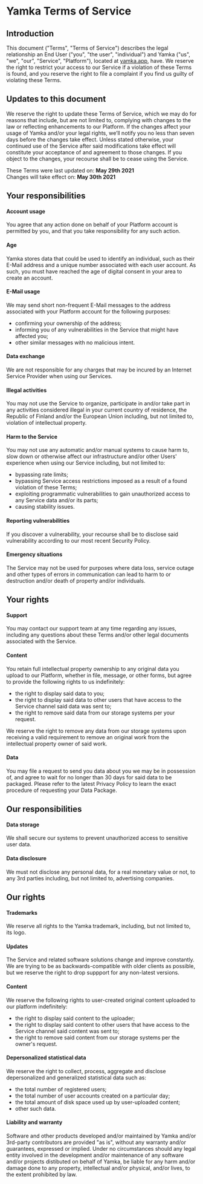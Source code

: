 # Yamka Terms of Service

## Introduction
This document ("Terms", "Terms of Service") describes the legal relationship an End User ("you", "the user", "individual") and Yamka ("us", "we", "our", "Service", "Platform"), located at [yamka.app](https://yamka.app), have. We reserve the right to restrict your access to our Service if a violation of these Terms is found, and you reserve the right to file a complaint if you find us guilty of violating these Terms.

## Updates to this document
We reserve the right to update these Terms of Service, which we may do for reasons that include, but are not limited to, complying with changes to the law or reflecting enhancements to our Platform. If the changes affect your usage of Yamka and/or your legal rights, we’ll notify you no less than seven days before the changes take effect. Unless stated otherwise, your continued use of the Service after said modifications take effect will constitute your acceptance of and agreement to those changes. If you object to the changes, your recourse shall be to cease using the Service.

These Terms were last updated on: **May 29th 2021**\
Changes will take effect on: **May 30th 2021**

## Your responsibilities
#### Account usage
You agree that any action done on behalf of your Platform account is permitted by you, and that you take responsibility for any such action.
#### Age
Yamka stores data that could be used to identify an individual, such as their E-Mail address and a unique number associated with each user account. As such, you must have reached the age of digital consent in your area to create an account.
#### E-Mail usage
We may send short non-frequent E-Mail messages to the address associated with your Platform account for the following purposes:
  - confirming your ownership of the address;
  - informing you of any vulnerabilities in the Service that might have affected you;
  - other similar messages with no malicious intent.
#### Data exchange
We are not responsible for any charges that may be incured by an Internet Service Provider when using our Services.
#### Illegal activities
You may not use the Service to organize, participate in and/or take part in any activities considered illegal in your current country of residence, the Republic of Finland and/or the European Union including, but not limited to, violation of intellectual property.
#### Harm to the Service
You may not use any automatic and/or manual systems to cause harm to, slow down or otherwise affect our infrastructure and/or other Users' experience when using our Service including, but not limited to:
  - bypassing rate limits;
  - bypassing Service access restrictions imposed as a result of a found violation of these Terms;
  - exploiting programmatic vulnerabilities to gain unauthorized access to any Service data and/or its parts;
  - causing stability issues.
#### Reporting vulnerabilities
If you discover a vulnerability, your recourse shall be to disclose said vulnerability according to our most recent Security Policy.
#### Emergency situations
The Service may not be used for purposes where data loss, service outage and other types of errors in communication can lead to harm to or destruction and/or death of property and/or individuals.

## Your rights
#### Support
You may contact our support team at any time regarding any issues, including any questions about these Terms and/or other legal documents associated with the Service.
#### Content
You retain full intellectual property ownership to any original data you upload to our Platform, whether in file, message, or other forms, but agree to provide the following rights to us indefinitely:
  - the right to display said data to you;
  - the right to display said data to other users that have access to the Service channel said data was sent to;
  - the right to remove said data from our storage systems per your request.

We reserve the right to remove any data from our storage systems upon receiving a valid requirement to remove an original work from the intellectual property owner of said work.
#### Data
You may file a request to send you data about you we may be in possession of, and agree to wait for no longer than 30 days for said data to be packaged. Please refer to the latest Privacy Policy to learn the exact procedure of requesting your Data Package.

## Our responsibilities
#### Data storage
We shall secure our systems to prevent unauthorized access to sensitive user data.
#### Data disclosure
We must not disclose any personal data, for a real monetary value or not, to any 3rd parties including, but not limited to, advertising companies.

## Our rights
#### Trademarks
We reserve all rights to the Yamka trademark, including, but not limited to, its logo.
#### Updates
The Service and related software solutions change and improve constantly. We are trying to be as backwards-compatible with older clients as possible, but we reserve the right to drop suppport for any non-latest versions.
#### Content
We reserve the following rights to user-created original content uploaded to our platform indefinitely:
  - the right to display said content to the uploader;
  - the right to display said content to other users that have access to the Service channel said content was sent to;
  - the right to remove said content from our storage systems per the owner's request.
#### Depersonalized statistical data
We reserve the right to collect, process, aggregate and disclose depersonalized and generalized statistical data such as:
  - the total number of registered users;
  - the total number of user accounts created on a particular day;
  - the total amount of disk space used up by user-uploaded content;
  - other such data.
#### Liability and warranty
Software and other products developed and/or maintained by Yamka and/or 3rd-party contributors are provided "as is", without any warranty and/or guarantees, expressed or implied. Under no circumstances should any legal entity involved in the development and/or maintenance of any software and/or projects distibuted on behalf of Yamka, be liable for any harm and/or damage done to any property, intellectual and/or physical, and/or lives, to the extent prohibited by law.
